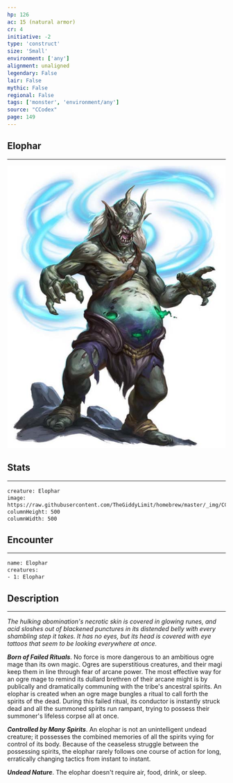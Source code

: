 ```yaml
---
hp: 126
ac: 15 (natural armor)
cr: 4
initiative: -2
type: 'construct'    
size: 'Small'
environment: ['any']
alignment: unaligned
legendary: False
lair: False
mythic: False
regional: False
tags: ['monster', 'environment/any']
source: "CCodex"
page: 149
---
```


## Elophar
---

![|600](https://raw.githubusercontent.com/TheGiddyLimit/homebrew/master/_img/CCodex/elophar.jpg)

## Stats
---

```statblock
creature: Elophar
image: https://raw.githubusercontent.com/TheGiddyLimit/homebrew/master/_img/CCodex/elophar_token.png
columnHeight: 500
columnWidth: 500
```

## Encounter
---

```encounter-table
name: Elophar
creatures:
- 1: Elophar
```

## Description
---
_The hulking abomination's necrotic skin is covered in glowing runes, and acid sloshes out of blackened punctures in its distended belly with every shambling step it takes. It has no eyes, but its head is covered with eye tattoos that seem to be looking everywhere at once._

**_Born of Failed Rituals_**. No force is more dangerous to an ambitious ogre mage than its own magic. Ogres are superstitious creatures, and their magi keep them in line through fear of arcane power. The most effective way for an ogre mage to remind its dullard brethren of their arcane might is by publically and dramatically communing with the tribe's ancestral spirits. An elophar is created when an ogre mage bungles a ritual to call forth the spirits of the dead. During this failed ritual, its conductor is instantly struck dead and all the summoned spirits run rampant, trying to possess their summoner's lifeless corpse all at once.


**_Controlled by Many Spirits_**. An elophar is not an unintelligent undead creature; it possesses the combined memories of all the spirits vying for control of its body. Because of the ceaseless struggle between the possessing spirits, the elophar rarely follows one course of action for long, erratically changing tactics from instant to instant.


**_Undead Nature_**. The elophar doesn't require air, food, drink, or sleep.






